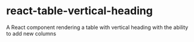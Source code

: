 # react-table-vertical-heading
A React component rendering a table with vertical heading with the ability to add new columns
